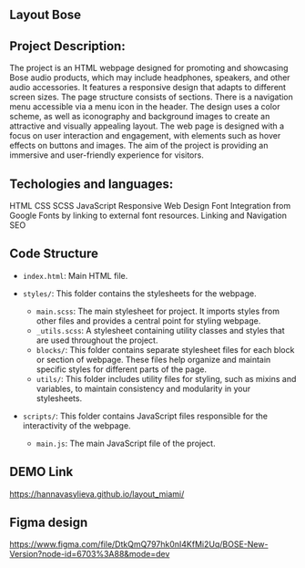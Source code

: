 ## Layout Bose

## Project Description:

The project is an HTML webpage designed for promoting and showcasing Bose audio products, which may include headphones, speakers, and other audio accessories.
It features a responsive design that adapts to different screen sizes.
The page structure consists of sections.
There is a navigation menu accessible via a menu icon in the header.
The design uses a color scheme, as well as iconography and background images to create an attractive and visually appealing layout.
The web page is designed with a focus on user interaction and engagement, with elements such as hover effects on buttons and images.
The aim of the project is providing an immersive and user-friendly experience for visitors.

## Techologies and languages:
HTML
CSS
SCSS
JavaScript
Responsive Web Design
Font Integration from Google Fonts by linking to external font resources.
Linking and Navigation
SEO

## Code Structure

- `index.html`: Main HTML file.

- `styles/`: This folder contains the stylesheets for the webpage.
  - `main.scss`: The main stylesheet for project. It imports styles from other files and provides a central point for styling webpage.
  - `_utils.scss`: A stylesheet containing utility classes and styles that are used throughout the project.
  - `blocks/`: This folder contains separate stylesheet files for each block or section of webpage. These files help organize and maintain specific styles for different parts of the page.
  - `utils/`: This folder includes utility files for styling, such as mixins and variables, to maintain consistency and modularity in your stylesheets.

- `scripts/`: This folder contains JavaScript files responsible for the interactivity of the webpage.
  - `main.js`: The main JavaScript file of the project.

## DEMO Link
https://hannavasylieva.github.io/layout_miami/

## Figma design
https://www.figma.com/file/DtkQmQ797hk0nI4KfMi2Uq/BOSE-New-Version?node-id=6703%3A88&mode=dev